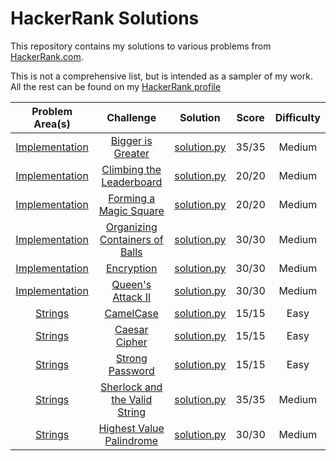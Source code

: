 # HackerRank Solutions

This repository contains my solutions to various problems from [HackerRank.com](https://www.hackerrank.com).

This is not a comprehensive list, but is intended as a sampler of my work. All the rest can be found on my [HackerRank profile](https://www.hackerrank.com/MBailey019)

|                                          Problem Area(s)                                               |                                                              Challenge                                                              |                                                                                  Solution                                                                                 |  Score  |Difficulty|
|:------------------------------------------------------------------------------------------------------:|:-----------------------------------------------------------------------------------------------------------------------------------:|:-------------------------------------------------------------------------------------------------------------------------------------------------------------------------:|:-------:|:--------:|
|[Implementation](https://github.com/MBailey019/hackerrank-solutions/tree/master/Implementation)         |[Bigger is Greater](https://www.hackerrank.com/challenges/bigger-is-greater/problem)                                                 |[solution.py](https://github.com/MBailey019/hackerrank-solutions/blob/master/Implementation/Bigger%20is%20Greater/solution.py)                                             |35/35    |Medium    |
|[Implementation](https://github.com/MBailey019/hackerrank-solutions/tree/master/Implementation)         |[Climbing the Leaderboard](https://www.hackerrank.com/challenges/climbing-the-leaderboard/problem)                                   |[solution.py](https://github.com/MBailey019/hackerrank-solutions/blob/master/Implementation/Climbing%20the%20Leaderboard/solution.py)                                      |20/20    |Medium    |
|[Implementation](https://github.com/MBailey019/hackerrank-solutions/tree/master/Implementation)         |[Forming a Magic Square](https://www.hackerrank.com/challenges/magic-square-forming/problem)                                         |[solution.py](https://github.com/MBailey019/hackerrank-solutions/blob/master/Implementation/Forming%20a%20Magic%20Square/solution.py)                                      |20/20    |Medium    |
|[Implementation](https://github.com/MBailey019/hackerrank-solutions/tree/master/Implementation)         |[Organizing Containers of Balls](https://www.hackerrank.com/challenges/organizing-containers-of-balls/problem)                       |[solution.py](https://github.com/MBailey019/hackerrank-solutions/blob/master/Implementation/Organizing%20Containers%20of%20Balls/solution.py)                              |30/30    |Medium    |
|[Implementation](https://github.com/MBailey019/hackerrank-solutions/tree/master/Implementation)         |[Encryption](https://www.hackerrank.com/challenges/encryption/problem)                                                               |[solution.py](https://github.com/MBailey019/hackerrank-solutions/blob/master/Implementation/Encryption/solution.py)                                                        |30/30    |Medium    |
|[Implementation](https://github.com/MBailey019/hackerrank-solutions/tree/master/Implementation)         |[Queen's Attack II](https://www.hackerrank.com/challenges/queens-attack-2/problem)                                                   |[solution.py](https://github.com/MBailey019/hackerrank-solutions/blob/master/Implementation/Queen-s%20Attack%20II/solution.py)                                             |30/30    |Medium    |
|[Strings](https://github.com/MBailey019/hackerrank-solutions/tree/master/Strings)                       |[CamelCase](https://www.hackerrank.com/challenges/camelcase/problem)                                                                 |[solution.py](https://github.com/MBailey019/hackerrank-solutions/blob/master/Strings/CamelCase/solution.py)                                                                |15/15    |Easy      |
|[Strings](https://github.com/MBailey019/hackerrank-solutions/tree/master/Strings)                       |[Caesar Cipher](https://www.hackerrank.com/challenges/caesar-cipher-1/problem)                                                       |[solution.py](https://github.com/MBailey019/hackerrank-solutions/blob/master/Strings/Caesar%20Cypher/solution.py)                                                          |15/15    |Easy      |
|[Strings](https://github.com/MBailey019/hackerrank-solutions/tree/master/Strings)                       |[Strong Password](https://www.hackerrank.com/challenges/strong-password/problem)                                                     |[solution.py](https://github.com/MBailey019/hackerrank-solutions/blob/master/Strings/Strong%20Password/solution.py)                                                        |15/15    |Easy      |
|[Strings](https://github.com/MBailey019/hackerrank-solutions/tree/master/Strings)                       |[Sherlock and the Valid String](https://www.hackerrank.com/challenges/sherlock-and-valid-string/problem)                             |[solution.py](https://github.com/MBailey019/hackerrank-solutions/blob/master/Strings/Sherlock%20and%20the%20Valid%20String/solution.py)                                    |35/35    |Medium    |
|[Strings](https://github.com/MBailey019/hackerrank-solutions/tree/master/Strings)                       |[Highest Value Palindrome](https://www.hackerrank.com/challenges/richie-rich/problem)                                                |[solution.py](https://github.com/MBailey019/hackerrank-solutions/blob/master/Strings/Highest%20Value%20Palindrome/solution.py)                                             |30/30    |Medium    |
